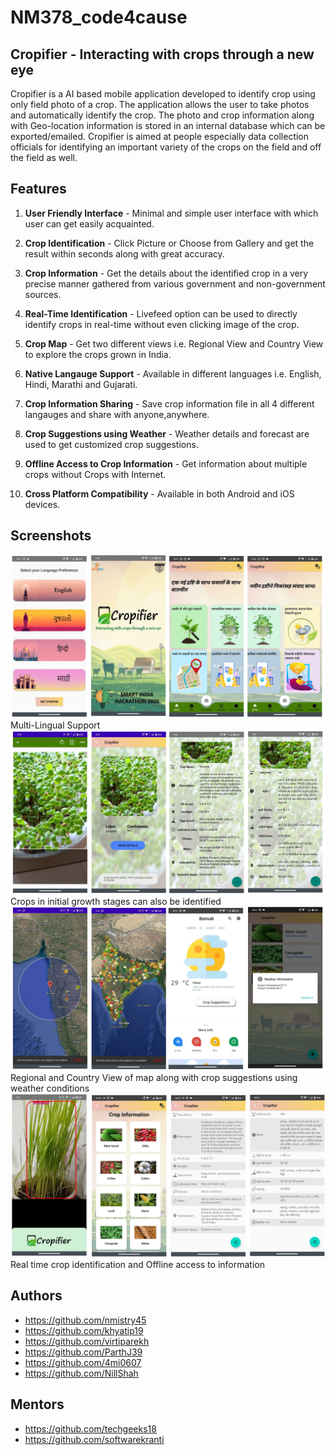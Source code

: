 # NM378_code4cause
## Cropifier - Interacting with crops through a new eye
Cropifier is a AI based mobile application developed to identify crop using only field photo of a crop. The application allows the user to take photos and automatically identify the crop. The photo and crop information along with Geo-location information is stored in an internal database which can be exported/emailed. Cropifier is aimed at people especially data collection officials for identifying an important variety of the crops on the field and off the field as well. 

## **Features**

1. **User Friendly Interface** - Minimal and simple user interface with which user can get easily acquainted.

2. **Crop Identification** - Click Picture or Choose from Gallery and get the result within seconds along with great accuracy.

3. **Crop Information** - Get the details about the identified crop in  a very precise manner gathered from various government and non-government sources.

4. **Real-Time Identification** - Livefeed option can be used to directly identify crops in real-time without even clicking image of the crop.

5. **Crop Map** - Get two different views i.e. Regional View and Country View to explore the crops grown in India. 

6. **Native Langauge Support** - Available in  different languages i.e. English, Hindi, Marathi and Gujarati.

7. **Crop Information Sharing** - Save crop information file in all 4 different langauges and share with anyone,anywhere.

8. **Crop Suggestions using Weather** - Weather details and forecast are used to get customized crop suggestions.

9. **Offline Access to Crop Information** - Get information about multiple crops without Crops with Internet.

10. **Cross Platform Compatibility** - Available in both Android and iOS devices.


## **Screenshots**
![Image of Yaktocat](https://github.com/nishit-mistry/NM378_code4cause/blob/master/Screenshots/collage1.png)
Multi-Lingual Support
![Image of Yaktocat](https://github.com/nishit-mistry/NM378_code4cause/blob/master/Screenshots/collage2.png)
Crops in initial growth stages can also be identified
![Image of Yaktocat](https://github.com/nishit-mistry/NM378_code4cause/blob/master/Screenshots/collage3.png)
Regional and Country View of map along with crop suggestions using weather conditions 
![Image of Yaktocat](https://github.com/nishit-mistry/NM378_code4cause/blob/master/Screenshots/collage4.png)
Real time crop identification and Offline access to information

## **Authors**
- https://github.com/nmistry45
- https://github.com/khyatip19
- https://github.com/virtiparekh
- https://github.com/ParthJ39
- https://github.com/4mi0607
- https://github.com/NillShah 

## **Mentors**
- https://github.com/techgeeks18
- https://github.com/softwarekranti


